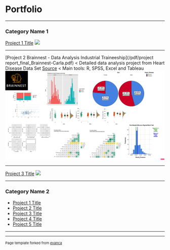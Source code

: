 # Portfolio

---

### Category Name 1 

[Project 1 Title](/sample_page)
<img src="images/dummy_thumbnail.jpg?raw=true"/>

---
[Project 2 Brainnest - Data Analysis Industrial Traineeship](/pdf/project report_final_Brainnest-Carla.pdf)
< Detailed data analysis project from Heart Disease Data Set [Source](https://archive.ics.uci.edu/ml/datasets/heart+disease)
< Main tools: R, SPSS, Excel and Tableau
<img src="images/logo-project-brainnest.png"/>

---
[Project 3 Title](http://example.com/)
<img src="images/dummy_thumbnail.jpg?raw=true"/>

---

### Category Name 2

- [Project 1 Title](http://example.com/)
- [Project 2 Title](http://example.com/)
- [Project 3 Title](http://example.com/)
- [Project 4 Title](http://example.com/)
- [Project 5 Title](http://example.com/)

---




---
<p style="font-size:11px">Page template forked from <a href="https://github.com/evanca/quick-portfolio">evanca</a></p>
<!-- Remove above link if you don't want to attibute -->

